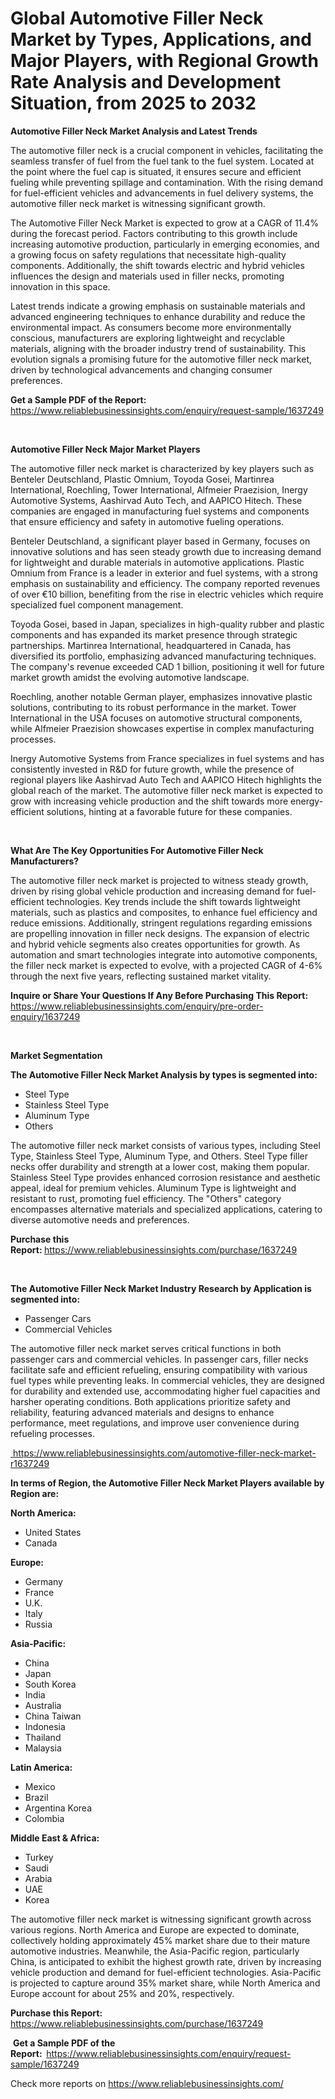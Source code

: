 <p><h1>Global Automotive Filler Neck Market by Types, Applications, and Major Players, with Regional Growth Rate Analysis and Development Situation, from 2025 to 2032</h1></p><p><strong>Automotive Filler Neck Market Analysis and Latest Trends</strong></p>
<p><p>The automotive filler neck is a crucial component in vehicles, facilitating the seamless transfer of fuel from the fuel tank to the fuel system. Located at the point where the fuel cap is situated, it ensures secure and efficient fueling while preventing spillage and contamination. With the rising demand for fuel-efficient vehicles and advancements in fuel delivery systems, the automotive filler neck market is witnessing significant growth.</p><p>The Automotive Filler Neck Market is expected to grow at a CAGR of 11.4% during the forecast period. Factors contributing to this growth include increasing automotive production, particularly in emerging economies, and a growing focus on safety regulations that necessitate high-quality components. Additionally, the shift towards electric and hybrid vehicles influences the design and materials used in filler necks, promoting innovation in this space. </p><p>Latest trends indicate a growing emphasis on sustainable materials and advanced engineering techniques to enhance durability and reduce the environmental impact. As consumers become more environmentally conscious, manufacturers are exploring lightweight and recyclable materials, aligning with the broader industry trend of sustainability. This evolution signals a promising future for the automotive filler neck market, driven by technological advancements and changing consumer preferences.</p></p>
<p><strong>Get a Sample PDF of the Report:&nbsp;</strong> <a href="https://www.reliablebusinessinsights.com/enquiry/request-sample/1637249?utm_campaign=2811&utm_medium=2&utm_source=Github&utm_content=ia&utm_term=23032025&utm_id=automotive-filler-neck">https://www.reliablebusinessinsights.com/enquiry/request-sample/1637249</a></p>
<p>&nbsp;</p>
<p><strong>Automotive Filler Neck Major Market Players</strong></p>
<p><p>The automotive filler neck market is characterized by key players such as Benteler Deutschland, Plastic Omnium, Toyoda Gosei, Martinrea International, Roechling, Tower International, Alfmeier Praezision, Inergy Automotive Systems, Aashirvad Auto Tech, and AAPICO Hitech. These companies are engaged in manufacturing fuel systems and components that ensure efficiency and safety in automotive fueling operations.</p><p>Benteler Deutschland, a significant player based in Germany, focuses on innovative solutions and has seen steady growth due to increasing demand for lightweight and durable materials in automotive applications. Plastic Omnium from France is a leader in exterior and fuel systems, with a strong emphasis on sustainability and efficiency. The company reported revenues of over €10 billion, benefiting from the rise in electric vehicles which require specialized fuel component management.</p><p>Toyoda Gosei, based in Japan, specializes in high-quality rubber and plastic components and has expanded its market presence through strategic partnerships. Martinrea International, headquartered in Canada, has diversified its portfolio, emphasizing advanced manufacturing techniques. The company's revenue exceeded CAD 1 billion, positioning it well for future market growth amidst the evolving automotive landscape.</p><p>Roechling, another notable German player, emphasizes innovative plastic solutions, contributing to its robust performance in the market. Tower International in the USA focuses on automotive structural components, while Alfmeier Praezision showcases expertise in complex manufacturing processes. </p><p>Inergy Automotive Systems from France specializes in fuel systems and has consistently invested in R&D for future growth, while the presence of regional players like Aashirvad Auto Tech and AAPICO Hitech highlights the global reach of the market. The automotive filler neck market is expected to grow with increasing vehicle production and the shift towards more energy-efficient solutions, hinting at a favorable future for these companies.</p></p>
<p>&nbsp;</p>
<p><strong>What Are The Key Opportunities For Automotive Filler Neck Manufacturers?</strong></p>
<p><p>The automotive filler neck market is projected to witness steady growth, driven by rising global vehicle production and increasing demand for fuel-efficient technologies. Key trends include the shift towards lightweight materials, such as plastics and composites, to enhance fuel efficiency and reduce emissions. Additionally, stringent regulations regarding emissions are propelling innovation in filler neck designs. The expansion of electric and hybrid vehicle segments also creates opportunities for growth. As automation and smart technologies integrate into automotive components, the filler neck market is expected to evolve, with a projected CAGR of 4-6% through the next five years, reflecting sustained market vitality.</p></p>
<p><strong>Inquire or Share Your Questions If Any Before Purchasing This Report:</strong> <a href="https://www.reliablebusinessinsights.com/enquiry/pre-order-enquiry/1637249?utm_campaign=2811&utm_medium=2&utm_source=Github&utm_content=ia&utm_term=23032025&utm_id=automotive-filler-neck">https://www.reliablebusinessinsights.com/enquiry/pre-order-enquiry/1637249</a></p>
<p>&nbsp;</p>
<p><strong>Market Segmentation</strong></p>
<p><strong>The Automotive Filler Neck Market Analysis by types is segmented into:</strong></p>
<p><ul><li>Steel Type</li><li>Stainless Steel Type</li><li>Aluminum Type</li><li>Others</li></ul></p>
<p><p>The automotive filler neck market consists of various types, including Steel Type, Stainless Steel Type, Aluminum Type, and Others. Steel Type filler necks offer durability and strength at a lower cost, making them popular. Stainless Steel Type provides enhanced corrosion resistance and aesthetic appeal, ideal for premium vehicles. Aluminum Type is lightweight and resistant to rust, promoting fuel efficiency. The "Others" category encompasses alternative materials and specialized applications, catering to diverse automotive needs and preferences.</p></p>
<p><strong>Purchase this Report:&nbsp;</strong><a href="https://www.reliablebusinessinsights.com/purchase/1637249?utm_campaign=2811&utm_medium=2&utm_source=Github&utm_content=ia&utm_term=23032025&utm_id=automotive-filler-neck">https://www.reliablebusinessinsights.com/purchase/1637249</a></p>
<p>&nbsp;</p>
<p><strong>The Automotive Filler Neck Market Industry Research by Application is segmented into:</strong></p>
<p><ul><li>Passenger Cars</li><li>Commercial Vehicles</li></ul></p>
<p><p>The automotive filler neck market serves critical functions in both passenger cars and commercial vehicles. In passenger cars, filler necks facilitate safe and efficient refueling, ensuring compatibility with various fuel types while preventing leaks. In commercial vehicles, they are designed for durability and extended use, accommodating higher fuel capacities and harsher operating conditions. Both applications prioritize safety and reliability, featuring advanced materials and designs to enhance performance, meet regulations, and improve user convenience during refueling processes.</p></p>
<p><a href="https://www.reliablebusinessinsights.com/automotive-filler-neck-market-r1637249?utm_campaign=2811&utm_medium=2&utm_source=Github&utm_content=ia&utm_term=23032025&utm_id=automotive-filler-neck">&nbsp;https://www.reliablebusinessinsights.com/automotive-filler-neck-market-r1637249</a></p>
<p><strong>In terms of Region, the Automotive Filler Neck Market Players available by Region are:</strong></p>
<p>
    <p> <strong> North America: </strong>
        <ul>
            <li>United States</li>
            <li>Canada</li>
        </ul>
        </p> 
    <p> <strong> Europe: </strong>
        <ul>
            <li>Germany</li>
            <li>France</li>
            <li>U.K.</li>
            <li>Italy</li>
            <li>Russia</li>
        </ul>
        </p> 
    <p> <strong> Asia-Pacific: </strong>
        <ul>
            <li>China</li>
            <li>Japan</li>
            <li>South Korea</li>
            <li>India</li>
            <li>Australia</li>
            <li>China Taiwan</li>
            <li>Indonesia</li>
            <li>Thailand</li>
            <li>Malaysia</li>
        </ul>
        </p> 
    <p> <strong> Latin America: </strong>
        <ul>
            <li>Mexico</li>
            <li>Brazil</li>
            <li>Argentina Korea</li>
            <li>Colombia</li>
        </ul>
        </p> 
    <p> <strong> Middle East & Africa: </strong>
        <ul>
            <li>Turkey</li>
            <li>Saudi</li>
            <li>Arabia</li>
            <li>UAE</li>
            <li>Korea</li>
        </ul>
    </p>
    </p>
<p><p>The automotive filler neck market is witnessing significant growth across various regions. North America and Europe are expected to dominate, collectively holding approximately 45% market share due to their mature automotive industries. Meanwhile, the Asia-Pacific region, particularly China, is anticipated to exhibit the highest growth rate, driven by increasing vehicle production and demand for fuel-efficient technologies. Asia-Pacific is projected to capture around 35% market share, while North America and Europe account for about 25% and 20%, respectively.</p></p>
<p><strong>Purchase this Report: </strong><a href="https://www.reliablebusinessinsights.com/purchase/1637249?utm_campaign=2811&utm_medium=2&utm_source=Github&utm_content=ia&utm_term=23032025&utm_id=automotive-filler-neck">https://www.reliablebusinessinsights.com/purchase/1637249</a></p>
<p>&nbsp;<strong>Get a Sample PDF of the Report:&nbsp;&nbsp;</strong><a href="https://www.reliablebusinessinsights.com/enquiry/request-sample/1637249?utm_campaign=2811&utm_medium=2&utm_source=Github&utm_content=ia&utm_term=23032025&utm_id=automotive-filler-neck">https://www.reliablebusinessinsights.com/enquiry/request-sample/1637249</a></p>
<p><strong></strong></p>
<p>Check more reports on <a href="https://www.reliablebusinessinsights.com/?utm_campaign=2811&utm_medium=2&utm_source=Github&utm_content=ia&utm_term=23032025&utm_id=automotive-filler-neck">https://www.reliablebusinessinsights.com/</a></p>